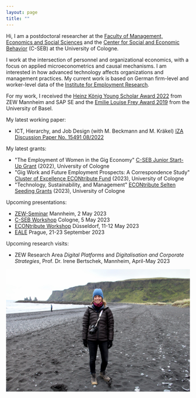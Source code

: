 ```yaml
---
layout: page
title: ""
---
```


Hi, I am a postdoctoral researcher at the [Faculty of Management, Economics and Social Sciences](https://pwl.uni-koeln.de/en/team/professors/dr-elisa-gerten) and the [Center for Social and Economic Behavior](https://c-seb.de/en/) (C-SEB) at the University of Cologne.

I work at the intersection of personnel and organizational economics, with a focus on applied microeconometrics and causal mechanisms. I am interested in how advanced technology affects organizations and management practices. My current work is based on German firm-level and worker-level data of the [Institute for Employment Research](https://www.iab.de/).

For my work, I received the [Heinz König Young Scholar Award 2022](https://www.zew.de/en/press/latest-press-releases/zew-honours-young-researcher-from-the-university-of-basel) from ZEW Mannheim and SAP SE and the [Emilie Louise Frey Award 2019](https://wwz.unibas.ch/en/faculty/awards-and-distinctions/emilie-louise-frey-preis/) from the University of Basel.

My latest working paper:

- ICT, Hierarchy, and Job Design (with M. Beckmann and M. Kräkel) [IZA Discussion Paper No. 15491 08/2022](https://www.iza.org/publications/dp/15491/information-and-communication-technology-hierarchy-and-job-design) 

My latest grants:

- "The Employment of Women in the Gig Economy" [C-SEB Junior Start-Up Grant](https://c-seb.de/en/funding/grants/) (2022), University of Cologne
- "Gig Work and Future Employment Prospects: A Correspondence Study" [Cluster of Excellence ECONtribute Fund](https://econtribute.de/de/) (2023), University of Cologne
- "Technology, Sustainability, and Management" [ECONtribute Selten Seeding Grants](https://econtribute.de/funding-opportunities/) (2023), University of Cologne

Upcoming presentations:

- [ZEW-Seminar](https://www.zew.de/veranstaltungen-und-weiterbildung/veranstaltungen-fuer-die-wissenschaft/research-seminare) Mannheim, 2 May 2023
- [C-SEB Workshop](https://c-seb.de/events/) Cologne, 5 May 2023
- [ECONtribute Workshop](https://econtribute.de/de/) Düsseldorf, 11-12 May 2023
- [EALE](https://eale2023prague.eu/) Prague, 21-23 September 2023

Upcoming research visits:

- ZEW Research Area _Digital Platforms_ and _Digitalisation and Corporate Strategies_, Prof. Dr. Irene Bertschek, Mannheim, April-May 2023


![Elisa Gerten](/Island.jpg)
